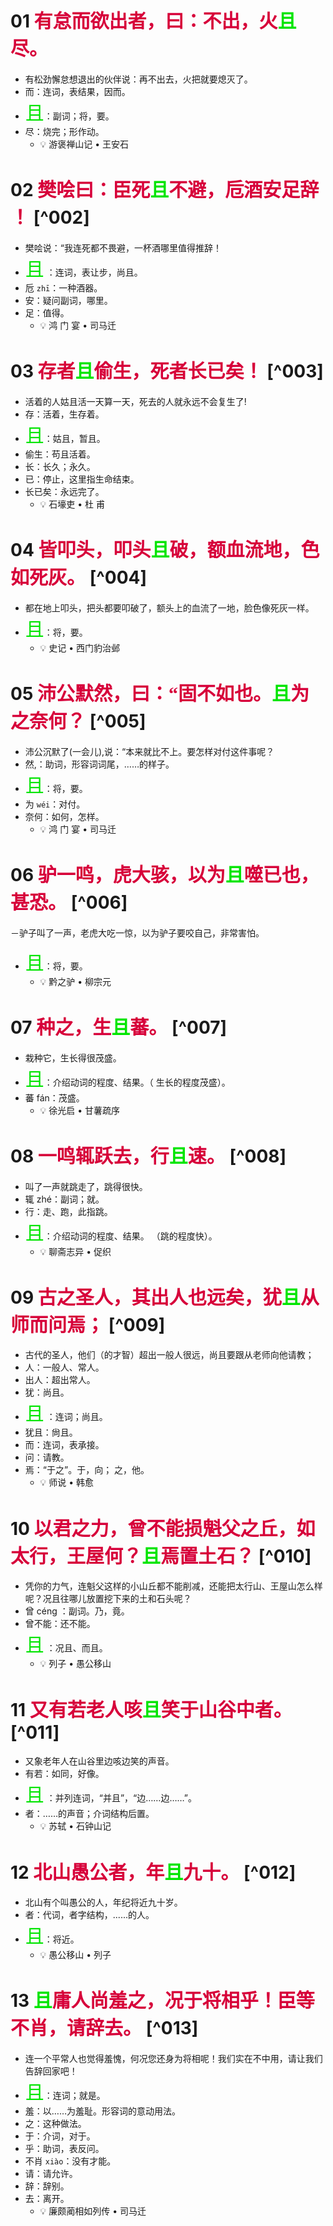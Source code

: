 # 01 <span style="font-family:KaiTi; font-size:30px; color: #d7003a">有怠而欲出者，曰：不出，火<span style="font-family:KaiTi; font-size:30px; color: #00e500">且</span>尽。</span>  
- 有松劲懈怠想退出的伙伴说：再不出去，火把就要熄灭了。
- 而：连词，表结果，因而。
- <span style="font-family:KaiTi; font-size:30px; color: #00e500">且</span>：副词；将，要。
- 尽：烧完；形作动。
  - :bulb: 游褒禅山记 • 王安石

# 02 <span style="font-family:KaiTi; font-size:30px; color: #d7003a">樊哙曰：臣死<span style="font-family:KaiTi; font-size:30px; color: #00e500">且</span>不避，卮酒安足辞 ！</span>   [^002]
- 樊哙说：“我连死都不畏避，一杯酒哪里值得推辞！
- <span style="font-family:KaiTi; font-size:30px; color: #00e500">且</span> ：连词，表让步，尚且。
- 卮 `zhī`：一种酒器。
- 安：疑问副词，哪里。
- 足：值得。
  - :bulb: 鸿 门 宴 • 司马迁
# 03 <span style="font-family:KaiTi; font-size:30px; color: #d7003a">存者<span style="font-family:KaiTi; font-size:30px; color: #00e500">且</span>偷生，死者长已矣！</span>   [^003]
- 活着的人姑且活一天算一天，死去的人就永远不会复生了!
- 存：活着，生存着。
- <span style="font-family:KaiTi; font-size:30px; color: #00e500">且</span>：姑且，暂且。
- 偷生：苟且活着。
- 长：长久；永久。
- 已：停止，这里指生命结束。
- 长已矣：永远完了。
  - :bulb: 石壕吏 • 杜 甫

# 04 <span style="font-family:KaiTi; font-size:30px; color: #d7003a">皆叩头，叩头<span style="font-family:KaiTi; font-size:30px; color: #00e500">且</span>破，额血流地，色如死灰。</span>   [^004]
- 都在地上叩头，把头都要叩破了，额头上的血流了一地，脸色像死灰一样。
- <span style="font-family:KaiTi; font-size:30px; color: #00e500">且</span>：将，要。
  - :bulb: 史记  •  西门豹治邺
# 05 <span style="font-family:KaiTi; font-size:30px; color: #d7003a">沛公默然，曰：“固不如也。<span style="font-family:KaiTi; font-size:30px; color: #00e500">且</span>为之奈何？</span>   [^005]
- 沛公沉默了(一会儿),说：“本来就比不上。要怎样对付这件事呢？
- 然,：助词，形容词词尾，……的样子。
- <span style="font-family:KaiTi; font-size:30px; color: #00e500">且</span>：将，要。
- 为 `wéi`：对付。
- 奈何：如何，怎样。
  - :bulb: 鸿 门 宴 • 司马迁
# 06 <span style="font-family:KaiTi; font-size:30px; color: #d7003a">驴⼀鸣，虎大骇，以为<span style="font-family:KaiTi; font-size:30px; color: #00e500">且</span>噬已也，甚恐。</span>   [^006]
－驴子叫了一声，老虎大吃一惊，以为驴子要咬自己，非常害怕。
- <span style="font-family:KaiTi; font-size:30px; color: #00e500">且</span>：将，要。
  - :bulb: 黔之驴 • 柳宗元
# 07 <span style="font-family:KaiTi; font-size:30px; color: #d7003a">种之，生<span style="font-family:KaiTi; font-size:30px; color: #00e500">且</span>蕃。</span>   [^007]
- 栽种它，生长得很茂盛。
- <span style="font-family:KaiTi; font-size:30px; color: #00e500">且</span>：介绍动词的程度、结果。（ 生长的程度茂盛）。
- 蕃 fán：茂盛。
  - :bulb: 徐光启 • 甘薯疏序
# 08 <span style="font-family:KaiTi; font-size:30px; color: #d7003a">一鸣辄跃去，行<span style="font-family:KaiTi; font-size:30px; color: #00e500">且</span>速。</span>   [^008]
- 叫了一声就跳走了，跳得很快。
- 辄 zhé：副词；就。
- 行：走、跑，此指跳。
- <span style="font-family:KaiTi; font-size:30px; color: #00e500">且</span>：介绍动词的程度、结果。 （跳的程度快）。
  - :bulb: 聊斋志异 • 促织
# 09 <span style="font-family:KaiTi; font-size:30px; color: #d7003a">古之圣人，其出人也远矣，犹<span style="font-family:KaiTi; font-size:30px; color: #00e500">且</span>从师而问焉；</span>   [^009]
- 古代的圣人，他们（的才智）超出一般人很远，尚且要跟从老师向他请教；
- 人：一般人、常人。
- 出人：超出常人。
- 犹：尚且。
- <span style="font-family:KaiTi; font-size:30px; color: #00e500">且</span> ：连词；尚且。
- 犹且：尙且。
- 而：连词，表承接。
- 问：请教。
- 焉：“于之”。于，向；  之，他。
  - :bulb: 师说 • 韩愈
# 10 <span style="font-family:KaiTi; font-size:30px; color: #d7003a">以君之力，曾不能损魁父之丘，如太行，王屋何？<span style="font-family:KaiTi; font-size:30px; color: #00e500">且</span>焉置土石？</span>   [^010]
- 凭你的力气，连魁父这样的小山丘都不能削减，还能把太行山、王屋山怎么样呢？况且往哪儿放置挖下来的土和石头呢？
- 曾 céng ：副词。乃，竟。
- 曾不能：还不能。
- <span style="font-family:KaiTi; font-size:30px; color: #00e500">且</span> ：况且、而且。
  - :bulb: 列子 • 愚公移山
# 11 <span style="font-family:KaiTi; font-size:30px; color: #d7003a">又有若老人咳<span style="font-family:KaiTi; font-size:30px; color: #00e500">且</span>笑于山谷中者。</span>   [^011]
- 又象老年人在山谷里边咳边笑的声音。
- 有若：如同，好像。
- <span style="font-family:KaiTi; font-size:30px; color: #00e500">且</span> ：并列连词，“并且”，“边……边……”。
- 者：……的声音；介词结构后置。
  - :bulb: 苏轼 • 石钟山记

# 12 <span style="font-family:KaiTi; font-size:30px; color: #d7003a">北山愚公者，年<span style="font-family:KaiTi; font-size:30px; color: #00e500">且</span>九十。</span>   [^012]
- 北山有个叫愚公的人，年纪将近九十岁。
- 者：代词，者字结构，......的人。
- <span style="font-family:KaiTi; font-size:30px; color: #00e500"><span style="font-family:KaiTi; font-size:30px; color: #00e500">且</span></span>：将近。
  - :bulb: 愚公移山 • 列子

# 13 <span style="font-family:KaiTi; font-size:30px; color: #d7003a"><span style="font-family:KaiTi; font-size:30px; color: #00e500">且</span>庸人尚羞之，况于将相乎！臣等不肖，请辞去。</span>   [^013]
- 连一个平常人也觉得羞愧，何况您还身为将相呢！我们实在不中用，请让我们告辞回家吧！
- <span style="font-family:KaiTi; font-size:30px; color: #00e500">且</span>：连词；就是。
- 羞：以……为羞耻。形容词的意动用法。
- 之：这种做法。
- 于：介词，对于。
- 乎：助词，表反问。
- 不肖 `xiào`：没有才能。
- 请：请允许。
- 辞：辞别。
- 去：离开。
  - :bulb: 廉颇蔺相如列传 • 司马迁